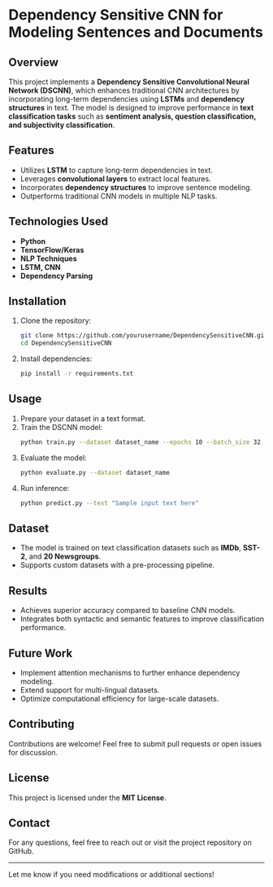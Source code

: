 # Dependency Sensitive CNN for Modeling Sentences and Documents

## Overview
This project implements a **Dependency Sensitive Convolutional Neural Network (DSCNN)**, which enhances traditional CNN architectures by incorporating long-term dependencies using **LSTMs** and **dependency structures** in text. The model is designed to improve performance in **text classification tasks** such as **sentiment analysis, question classification, and subjectivity classification**.

## Features
- Utilizes **LSTM** to capture long-term dependencies in text.
- Leverages **convolutional layers** to extract local features.
- Incorporates **dependency structures** to improve sentence modeling.
- Outperforms traditional CNN models in multiple NLP tasks.

## Technologies Used
- **Python**
- **TensorFlow/Keras**
- **NLP Techniques**
- **LSTM, CNN**
- **Dependency Parsing**

## Installation
1. Clone the repository:
   ```sh
   git clone https://github.com/yourusername/DependencySensitiveCNN.git
   cd DependencySensitiveCNN
   ```
2. Install dependencies:
   ```sh
   pip install -r requirements.txt
   ```

## Usage
1. Prepare your dataset in a text format.
2. Train the DSCNN model:
   ```sh
   python train.py --dataset dataset_name --epochs 10 --batch_size 32
   ```
3. Evaluate the model:
   ```sh
   python evaluate.py --dataset dataset_name
   ```
4. Run inference:
   ```sh
   python predict.py --text "Sample input text here"
   ```

## Dataset
- The model is trained on text classification datasets such as **IMDb**, **SST-2**, and **20 Newsgroups**.
- Supports custom datasets with a pre-processing pipeline.

## Results
- Achieves superior accuracy compared to baseline CNN models.
- Integrates both syntactic and semantic features to improve classification performance.

## Future Work
- Implement attention mechanisms to further enhance dependency modeling.
- Extend support for multi-lingual datasets.
- Optimize computational efficiency for large-scale datasets.

## Contributing
Contributions are welcome! Feel free to submit pull requests or open issues for discussion.

## License
This project is licensed under the **MIT License**.

## Contact
For any questions, feel free to reach out or visit the project repository on GitHub.

---

Let me know if you need modifications or additional sections!

